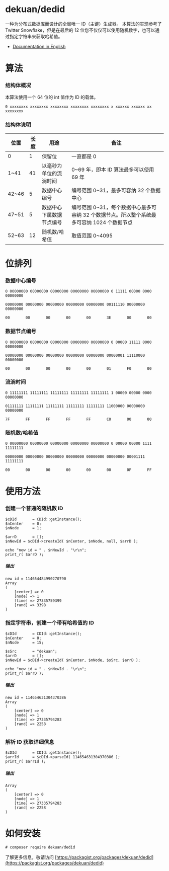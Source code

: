 # dekuan/dedid
一种为分布式数据库而设计的全局唯一 ID（主键）生成器。
本算法的实现参考了 Twitter Snowflake，但是在最后的 12 位您不仅仅可以使用随机数字，也可以通过指定字符串来获取哈希值。


* [Documentation in English](README.md)



# 算法

### 结构体概况
本算法使用一个 64 位的 int 值作为 ID 的载体。

~~~
0 xxxxxxxx xxxxxxxx xxxxxxxx xxxxxxxx xxxxxxxx x xxxxxx xxxxxx xx xxxxxxxx
~~~

### 结构体说明

位置	| 长度 | 用途	| 备注
----------|----------|----------|----------
0			| 1 | 保留位 | 一直都是 0
1~41			| 41 | 以毫秒为单位的流淌时间 |0~69 年，即本 ID 算法最多可以使用 69 年
42~46			| 5 | 数据中心编号 | 编号范围 0~31，最多可容纳 32 个数据中心
47~51			| 5 | 数据中心下属数据节点编号 | 编号范围 0~31，每个数据中心最多可容纳 32 个数据节点。所以整个系统最多可容纳 1024 个数据节点
52~63			| 12 | 随机数/哈希值 | 取值范围 0~4095





# 位排列

### 数据中心编号
~~~
0 00000000 00000000 00000000 00000000 00000000 0 11111 00000 0000 00000000

00000000 00000000 00000000 00000000 00000000 00111110 00000000 00000000

00       00       00       00       00       3E       00       00
~~~

### 数据节点编号
~~~
0 00000000 00000000 00000000 00000000 00000000 0 00000 11111 0000 00000000

00000000 00000000 00000000 00000000 00000000 00000001 11110000 00000000

00       00       00       00       00       01       F0       00
~~~


### 流淌时间
~~~
0 11111111 11111111 11111111 11111111 11111111 1 00000 00000 0000 00000000

01111111 11111111 11111111 11111111 11111111 11000000 00000000 00000000

7F       FF       FF       FF       FF       C0       00       00
~~~


### 随机数/哈希值
~~~
0 00000000 00000000 00000000 00000000 00000000 0 00000 00000 1111 11111111

00000000 00000000 00000000 00000000 00000000 00000000 00001111 11111111

00       00       00       00       00       00       0F       FF
~~~


# 使用方法

### 创建一个普通的随机数 ID

~~~
$cDId		= CDId::getInstance();
$nCenter	= 0;
$nNode		= 1;

$arrD		= [];
$nNewId	= $cDId->createId( $nCenter, $nNode, null, $arrD );

echo "new id = " . $nNewId . "\r\n";
print_r( $arrD );

~~~

##### 输出

~~~
new id = 114654484990270790
Array
(
    [center] => 0
    [node] => 1
    [time] => 27335759399
    [rand] => 3398
)
~~~


### 指定字符串，创建一个带有哈希值的 ID

~~~
$cDId		= CDId::getInstance();
$nCenter	= 0;
$nNode		= 15;

$sSrc		= "dekuan";
$arrD		= [];
$nNewId	= $cDId->createId( $nCenter, $nNode, $sSrc, $arrD );

echo "new id = " . $nNewId . "\r\n";
print_r( $arrD );

~~~

##### 输出

~~~
new id = 114654631304370386
Array
(
    [center] => 0
    [node] => 1
    [time] => 27335794283
    [rand] => 2258
)
~~~




### 解析 ID 获取详细信息

~~~
$cDId		= CDId::getInstance();
$arrId		= $cDId->parseId( 114654631304370386 );
print_r( $arrId );

~~~

##### 输出

~~~
Array
(
    [center] => 0
    [node] => 1
    [time] => 27335794283
    [rand] => 2258
)
~~~


# 如何安装
~~~
# composer require dekuan/dedid
~~~
了解更多信息，敬请访问 [https://packagist.org/packages/dekuan/dedid](https://packagist.org/packages/dekuan/dedid)
